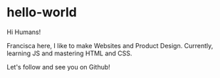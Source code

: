 # hello-world

Hi Humans!

Francisca here, I like to make Websites and Product Design.
Currently, learning JS and mastering HTML and CSS.

Let's follow and see you on Github! 

